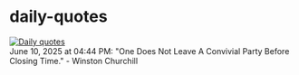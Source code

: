 # daily-quotes
[![Daily quotes](https://github.com/ceepu8/daily-quotes/actions/workflows/daily-quote.yml/badge.svg)](https://github.com/ceepu8/daily-quotes/actions/workflows/daily-quote.yml)<br/>
June 10, 2025 at 04:44 PM: "One Does Not Leave A Convivial Party Before Closing Time." - Winston Churchill
